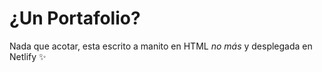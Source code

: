 # ¿Un Portafolio?

Nada que acotar, esta escrito a manito en HTML <i>no más</i> y desplegada en Netlify ✨
